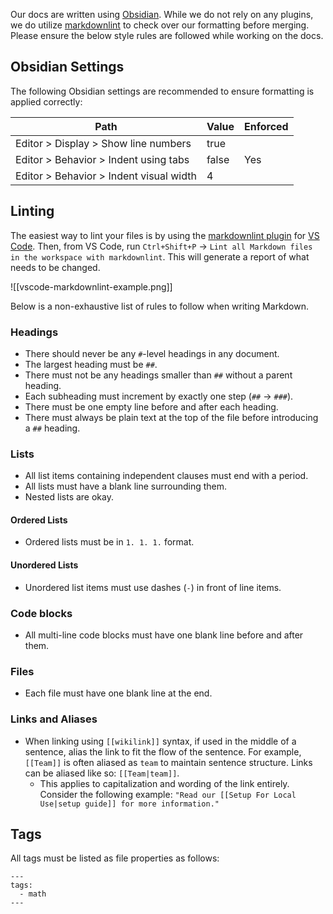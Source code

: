 Our docs are written using [Obsidian](https://obsidian.md/). While we do not rely on any plugins, we do utilize [markdownlint](https://github.com/DavidAnson/markdownlint) to check over our formatting before merging. Please ensure the below style rules are followed while working on the docs.

## Obsidian Settings

The following Obsidian settings are recommended to ensure formatting is applied correctly:

| Path                                    | Value | Enforced |
| --------------------------------------- | ----- | -------- |
| Editor > Display > Show line numbers    | true  |          |
| Editor > Behavior > Indent using tabs   | false | Yes      |
| Editor > Behavior > Indent visual width | 4     |          |

## Linting

The easiest way to lint your files is by using the [markdownlint plugin](https://marketplace.visualstudio.com/items?itemName=DavidAnson.vscode-markdownlint) for [VS Code](https://code.visualstudio.com/). Then, from VS Code, run `Ctrl+Shift+P` -> `Lint all Markdown files in the workspace with markdownlint`. This will generate a report of what needs to be changed.

![[vscode-markdownlint-example.png]]

Below is a non-exhaustive list of rules to follow when writing Markdown.

### Headings

- There should never be any `#`-level headings in any document.
- The largest heading must be `##`.
- There must not be any headings smaller than `##` without a parent heading.
- Each subheading must increment by exactly one step (`##` -> `###`).
- There must be one empty line before and after each heading.
- There must always be plain text at the top of the file before introducing a `##` heading.

### Lists

- All list items containing independent clauses must end with a period.
- All lists must have a blank line surrounding them.
- Nested lists are okay.

#### Ordered Lists

- Ordered lists must be in `1. 1. 1.` format.

#### Unordered Lists

- Unordered list items must use dashes (`-`) in front of line items.

### Code blocks

- All multi-line code blocks must have one blank line before and after them.

### Files

- Each file must have one blank line at the end.

### Links and Aliases

- When linking using `[[wikilink]]` syntax, if used in the middle of a sentence, alias the link to fit the flow of the sentence. For example, `[[Team]]` is often aliased as `team` to maintain sentence structure. Links can be aliased like so: `[[Team|team]]`.
    - This applies to capitalization and wording of the link entirely. Consider the following example: `"Read our [[Setup For Local Use|setup guide]] for more information."`

## Tags

All tags must be listed as file properties as follows:

```
---
tags:
  - math
---
```
